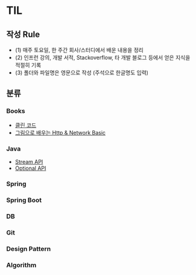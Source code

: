 # TIL

## 작성 Rule

- (1) 매주 토요일, 한 주간 회사/스터디에서 배운 내용을 정리
- (2) 인프런 강의, 개발 서적, Stackoverflow, 타 개발 블로그 등에서 얻은 지식을 적절히 기록
- (3) 폴더와 파일명은 영문으로 작성 (주석으로 한글명도 입력)

## 분류

### Books

- [클린 코드](C:\TIL\Books\CleanCode.md)
- [그림으로 배우는 Http & Network Basic](C:\TIL\Books\Http&Network_Basic.md)

### Java

- [Stream API](C:\TIL\Java\Stream.md)
- [Optional API](C:\TIL\Java\Optional.md)

### Spring

### Spring Boot

### DB

### Git

### Design Pattern

### Algorithm
